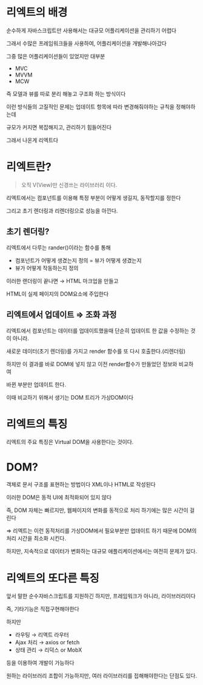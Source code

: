 # 리엑트의 배경

순수하게 자바스크립트만 사용해서는 대규모 어플리케이션을 관리하기 어렵다

그래서 수많은 프레임워크들을 사용하여, 어플리케이션을 개발해나아갔다

그중 많은 어플리케이션들이 있었지만 대부분 

- MVC
- MVVM
- MCW

즉 모델과 뷰를 따로 분리 해놓고 구조화 하는 방식이다

이런 방식들의 고질적인 문제는 업데이트 항목에 따라 변경해줘야하는 규칙을 정해야하는데

규모가 커지면 복잡해지고, 관리하기 힘들어진다

그래서 나온게 리엑트다

# 리엑트란?

> 오직 V(View)만 신경쓰는 라이브러리 이다.

리엑트에서는 컴포넌트를 이용해 특정 부분이 어떻게 생길지, 동작할지를 정한다

그리고 초기 렌더링과 리렌더링으로 성능을 아낀다.

## 초기 렌더링?

리엑트에서 다루는 rander()이라는 함수를 통해

- 컴포넌트가 어떻게 생겼는지 정의 = 뷰가 어떻게 생겼는지
- 뷰가 어떻게 작동하는지 정의

이러한 랜더링이 끝나면 → HTML 마크업을 만들고

HTML이 실제 페이지의 DOM요소에 주입한다

## 리엑트에서 업데이트 ⇒ 조화 과정

리엑트에서 컴포넌트는 데이터를 업데이트했을때 단순히 업데이트 한 값을 수정하는 것이 아니라.

새로운 데이터(초기 렌더링)를 가지고 render 함수를 또 다시 호출한다.(리렌더링)

하지만 이 결과를 바로 DOM에 넣지 않고 이전 render함수가 만들었던 정보와 비교하여

바뀐 부분만 업데이트 한다.

이때 비교하기 위해서 생기는 DOM 트리가 가상DOM이다

# 리엑트의 특징

리엑트의 주요 특징은 Virtual DOM을 사용한다는 것이다.

# DOM?

객체로 문서 구조를 표현하는 방법이다 XML이나 HTML로 작성된다

이러한 DOM은 동적 UI에 최적화되어 있지 않다

즉, DOM 자체는 빠르지만, 웹페이지의 변화를 동적으로 처리 하기에는 많은 시간이 걸린다

⇒  리엑트는 이런 동적처리를 가상DOM에서 필요부분만 업데이트 하기 때문에 DOM의 처리 시간을 최소화 시킨다.

하지만, 지속적으로 데이터가 변화하는 대규모 애플리케이션에서는 여전히 문제가 있다.

# 리엑트의 또다른 특징

앞서 말한 순수자바스크립트를 지원하긴 하지만, 프레임워크가 아니라, 라이브러리이다

즉, 기타기능은 직접구현해야한다

하지만

- 라우팅 → 리액트 라우터
- Ajax 처리 → axios or fetch
- 상태 관리 → 리덕스 or MobX

등을 이용하여 개발이 가능하다

원하는 라이브러리 조합이 가능하지만, 여러 라이브러리를 접해해야한다는 단점도 있다.